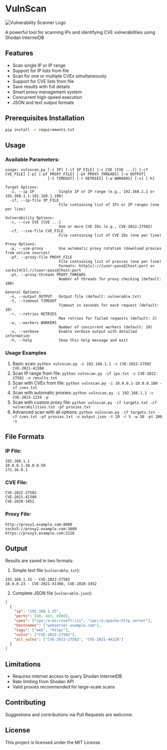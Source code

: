 # VulnScan
![Vulnerability Scanner Logo](https://i.postimg.cc/26w6XXJ7/image-2025-04-14-13-42-14.png)

A powerful tool for scanning IPs and identifying CVE vulnerabilities using Shodan InternetDB

## Features

- Scan single IP or IP range
- Support for IP lists from file
- Scan for one or multiple CVEs simultaneously
- Support for CVE lists from file
- Save results with full details
- Smart proxy management system
- Concurrent high-speed execution
- JSON and text output formats

## Prerequisites Installation

```bash
pip install -r requirements.txt
```

## Usage

### Available Parameters:

```
usage: vulnscan.py [-i IP] [-if IP_FILE] [-c CVE [CVE ...]] [-cf CVE_FILE] [-p] [-pf PROXY_FILE] [-pt PROXY_THREADS] [-o OUTPUT]
                   [-t TIMEOUT] [-r RETRIES] [-w WORKERS] [-v] [-h]

Target Options:
  -i, --ip IP           Single IP or IP range (e.g., 192.168.1.1 or 192.168.1.1-192.168.1.100)
  -if, --ip-file IP_FILE
                        File containing list of IPs or IP ranges (one per line)

Vulnerability Options:
  -c, --cve CVE [CVE ...]
                        One or more CVE IDs (e.g., CVE-2022-27502)
  -cf, --cve-file CVE_FILE
                        File containing list of CVE IDs (one per line)

Proxy Options:
  -p, --use-proxy       Use automatic proxy rotation (download proxies from online sources)
  -pf, --proxy-file PROXY_FILE
                        File containing list of proxies (one per line)
                        Formats: http[s]://[user:pass@]host:port or socks[4|5]://[user:pass@]host:port
  -pt, --proxy-threads PROXY_THREADS
                        Number of threads for proxy checking (default: 100)

General Options:
  -o, --output OUTPUT   Output file (default: vulnerable.txt)
  -t, --timeout TIMEOUT
                        Timeout in seconds for each request (default: 10)
  -r, --retries RETRIES
                        Max retries for failed requests (default: 3)
  -w, --workers WORKERS
                        Number of concurrent workers (default: 10)
  -v, --verbose         Enable verbose output with detailed information
  -h, --help            Show this help message and exit
```

### Usage Examples

1. Basic scan:
```python vulnscan.py -i 192.168.1.1 -c CVE-2022-27502 CVE-2021-41380```
2. Scan IP range from file:
```python vulnscan.py -if ips.txt -c CVE-2022-27502 -o results.txt```
3. Scan with CVEs from file:
```python vulnscan.py -i 10.0.0.1-10.0.0.100 -cf cves.txt```
4. Scan with automatic proxies:
```python vulnscan.py -i 192.168.1.1 -c CVE-2022-1234 -p```
5. Scan with custom proxy file:
```python vulnscan.py -if targets.txt -cf vulnerabilities.txt -pf proxies.txt```
6. Advanced scan with all options:
```python vulnscan.py -if targets.txt -cf cves.txt -pf proxies.txt -o output.json -t 20 -r 5 -w 50 -pt 200 -v```

## File Formats

### IP File:
```
192.168.1.1
10.0.0.1-10.0.0.50
172.16.0.1
```

### CVE File:
```
CVE-2022-27502
CVE-2021-41380
CVE-2020-3452
```

### Proxy File:
```
http://proxy1.example.com:8080
socks5://proxy2.example.com:1080
https://proxy3.example.com:3128
```

## Output

Results are saved in two formats:

1. Simple text file (`vulnerable.txt`):
```
192.168.1.15 - CVE-2022-27502
10.0.0.23 - CVE-2021-41380, CVE-2020-3452
```

2. Complete JSON file (`vulnerable.json`):
```json
[
  {
    "ip": "192.168.1.15",
    "ports": [80, 443, 8080],
    "cpes": ["cpe:/a:microsoft:iis", "cpe:/a:apache:http_server"],
    "hostnames": ["webserver.example.com"],
    "tags": ["web", "https"],
    "vulns": ["CVE-2022-27502"],
    "all_vulns": ["CVE-2022-27502", "CVE-2021-44228"]
  }
]
```

## Limitations

- Requires internet access to query Shodan InternetDB
- Rate limiting from Shodan API
- Valid proxies recommended for large-scale scans

## Contributing

Suggestions and contributions via Pull Requests are welcome.

## License

This project is licensed under the MIT License.
